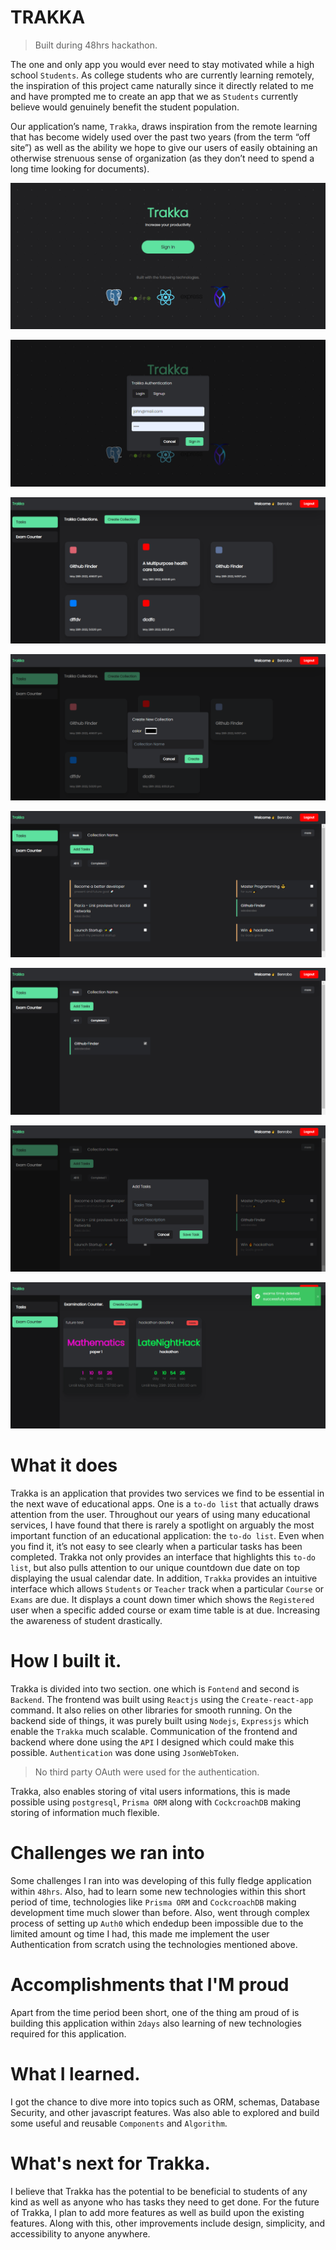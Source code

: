 # TRAKKA

> Built during 48hrs hackathon.

The one and only app you would ever need to stay motivated while a high school `Students`. As college students who are currently learning remotely, the inspiration of this project came naturally since it directly related to me and have prompted me to create an app that we as `Students` currently believe would genuinely benefit the student population. 

Our application’s name, `Trakka`, draws inspiration from the remote learning that has become widely used over the past two years (from the term “off site”) as well as the ability we hope to give our users of easily obtaining an otherwise strenuous sense of organization (as they don’t need to spend a long time looking for documents).


![app.png](https://github.com/Benrobo/trakka/blob/main/readme-img/8.png?raw=true)

![app.png](https://github.com/Benrobo/trakka/blob/main/readme-img/9.png?raw=true)

![app.png](https://github.com/Benrobo/trakka/blob/main/readme-img/2.png?raw=true)

![app.png](https://github.com/Benrobo/trakka/blob/main/readme-img/3.png?raw=true)

![app.png](https://github.com/Benrobo/trakka/blob/main/readme-img/4.png?raw=true)

![app.png](https://github.com/Benrobo/trakka/blob/main/readme-img/5.png?raw=true)

![app.png](https://github.com/Benrobo/trakka/blob/main/readme-img/6.png?raw=true)

![app.png](https://github.com/Benrobo/trakka/blob/main/readme-img/1.png?raw=true)


# What it does

Trakka is an application that provides two services we find to be essential in the next wave of educational apps. One is a `to-do list` that actually draws attention from the user. Throughout our years of using many educational services, I have found that there is rarely a spotlight on arguably the most important function of an educational application: the `to-do list`. Even when you find it, it’s not easy to see clearly when a particular tasks has been completed. Trakka not only provides an interface that highlights this `to-do list`, but also pulls attention to our unique countdown due date on top displaying the usual calendar date. In addition, `Trakka` provides an intuitive interface which allows `Students` or `Teacher` track when a particular `Course` or `Exams` are due. It displays a count down timer which shows the `Registered` user when a specific added course or exam time table is at due. Increasing the awareness of student drastically.

# How I built it.

Trakka is divided into two section. one which is `Fontend` and second is `Backend`. The frontend was built using `Reactjs` using the `Create-react-app` command. It also relies on other libraries for smooth running. On the backend side of things, it was purely built using `Nodejs`, `Expressjs` which enable the `Trakka` much scalable. Communication of the frontend and backend where done using the `API` I designed which could make this possible. `Authentication` was done using `JsonWebToken`.

>No third party OAuth were used for the authentication.

Trakka, also enables storing of vital users informations, this is made possible using `postgresql`, `Prisma ORM` along with `CockcroachDB` making storing of information much flexible. 

# Challenges we ran into

Some challenges I ran into was  developing of this fully fledge application within `48hrs`. Also, had to learn some new technologies within this short period of time, technologies like `Prisma ORM` and `CockcroachDB` making development time much slower than before. Also, went through complex process of setting up `Auth0` which endedup been impossible due to the limited amount og time I had, this made me implement the user Authentication from scratch using the technologies mentioned above.

# Accomplishments that I'M proud

Apart from the time period been short, one of the thing am proud of is building this application within `2days` also learning of new technologies required for this application.

# What I learned.

I got the chance to dive more into topics such as ORM, schemas, Database Security, and other javascript features. Was also able to explored and build some useful and reusable `Components` and `Algorithm`.


# What's next for Trakka.

I believe that Trakka has the potential to be beneficial to students of any kind as well as anyone who has tasks they need to get done. For the future of Trakka, I plan to add more features as well as build upon the existing features. Along with this, other improvements include design, simplicity, and accessibility to anyone anywhere.

